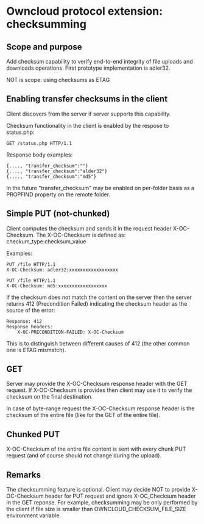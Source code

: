 # Owncloud protocol extension: checksumming

## Scope and purpose

Add checksum capability to verify end-to-end integrity of file uploads and downloads operations. First prototype implementation is adler32.

NOT is scope: using checksums as ETAG

## Enabling transfer checksums in the client

Client discovers from the server if server supports this capability.

Checksum functionality in the client is enabled by the respose to status.php:

    GET /status.php HTTP/1.1

Response body examples:

    {...., "transfer_checksum":""}
    {...., "transfer_checksum":"alder32"}
    {...., "transfer_checksum":"md5"}

In the future "transfer_checksum" may be enabled on per-folder basis as a PROPFIND property on the remote folder.

## Simple PUT (not-chunked)

Client computes the checksum and sends it in the request header X-OC-Checksum. The X-OC-Checksum is defined as: checkum_type:checksum_value 

Examples:

    PUT /file HTTP/1.1
    X-OC-Checksum: adler32:xxxxxxxxxxxxxxxxxx

    PUT /file HTTP/1.1
    X-OC-Checksum: md5:xxxxxxxxxxxxxxxxxx

If the checksum does not match the content on the server then the server returns 412 (Precondition Failed) indicating the checksum header as the source of the error:

    Response: 412
    Response headers:
        X-OC-PRECONDITION-FAILED: X-OC-Checksum

This is to distinguish between different causes of 412 (the other common one is ETAG mismatch).


## GET

Server may provide the X-OC-Checksum response header with the GET request. If X-OC-Checksum is provides then client may use it to verify the checksum on the final destination.

In case of byte-range request the X-OC-Checksum response header is the checksum of the entire file (like for the GET of the entire file). 

## Chunked PUT

X-OC-Checksum of the entire file content is sent with every chunk PUT request (and of course should not change during the upload). 

## Remarks

The checksumming feature is optional. Client may decide NOT to provide
X-OC-Checksum header for PUT request and ignore X-OC_Checksum header
in the GET reponse. For example, checksumming may be only performed by
the client if file size is smaller than OWNCLOUD_CHECKSUM_FILE_SIZE
environment variable.



